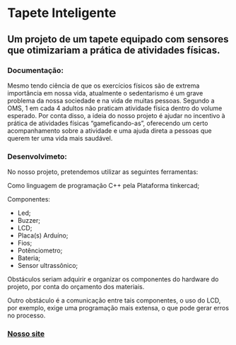 # Tapete Inteligente

## Um projeto de um tapete equipado com sensores que otimizariam a prática de atividades físicas.

### Documentação:
Mesmo tendo ciência de que os exercícios físicos são de extrema importância em nossa vida, atualmente o sedentarismo é um grave problema da nossa sociedade e na vida de muitas pessoas. Segundo a OMS, 1 em cada 4 adultos não praticam atividade física dentro do volume esperado. Por conta disso, a ideia do nosso projeto é ajudar no incentivo à prática de atividades físicas “gameficando-as”, oferecendo um certo acompanhamento sobre a atividade e uma ajuda direta a pessoas que querem ter uma vida mais saudável.


### Desenvolvimeto:

No nosso projeto, pretendemos utilizar as seguintes ferramentas: 

Como linguagem de programação C++ pela Plataforma tinkercad; 

Componentes: 
+ Led; 
+ Buzzer; 
+ LCD; 
+ Placa(s) Arduíno; 
+ Fios; 
+ Potênciometro; 
+ Bateria; 
+ Sensor ultrassônico; 

Obstáculos seriam adquirir e organizar os componentes do hardware do projeto, por conta do orçamento dos materiais. 

Outro obstáculo é a comunicação entre tais componentes, o uso do LCD, por exemplo, exige uma programação mais extensa, o que pode gerar erros no processo.

### [Nosso site](https://danttunes.github.io/Tapete_inteligente/)
